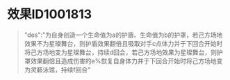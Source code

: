 # 效果ID1001813
> "des":"为自身创造一个生命值为a的护盾、生命值为b的护罩，若己方场地效果不为星璨舞台，则护盾效果翻倍且吸取对手c点体力并于下回合开始时将己方场地变为星璨舞台，持续d回合，若己方场地效果为星璨舞台，则护罩效果翻倍且造成伤害的e%恢复自身体力并于下回合开始时将己方场地变为灵籁泳馆，持续f回合"
